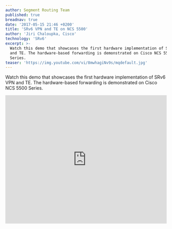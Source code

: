 ```yaml
---
author: Segment Routing Team
published: true
breadnav: true
date: '2017-05-15 21:46 +0200'
title: 'SRv6 VPN and TE on NCS 5500'
author: 'Jiri Chaloupka, Cisco'
technology: 'SRv6'
excerpt: >-
  Watch this demo that showcases the first hardware implementation of SRv6 VPN
  and TE. The hardware-based forwarding is demonstrated on Cisco NCS 5500
  Series.
teaser: 'https://img.youtube.com/vi/8mwhagiNv9s/mqdefault.jpg'
---
```

Watch this demo that showcases the first hardware implementation of SRv6 VPN and TE. The hardware-based forwarding is demonstrated on Cisco NCS 5500 Series.
<iframe width="100%" height="400px" src="https://www.youtube.com/embed/8mwhagiNv9s" frameborder="0" allowfullscreen></iframe>
